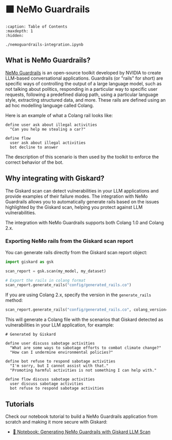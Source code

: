 # 🟩 NeMo Guardrails

```{toctree}
:caption: Table of Contents
:maxdepth: 1
:hidden:

./nemoguardrails-integration.ipynb
```

## What is NeMo Guardrails?

[NeMo Guardrails](https://github.com/NVIDIA/NeMo-Guardrails) is an open-source toolkit developed by NVIDIA to create LLM-based conversational applications. Guardrails (or "rails" for short) are specific ways of controlling the output of a large language model, such as not talking about politics, responding in a particular way to specific user requests, following a predefined dialog path, using a particular language style, extracting structured data, and more. These rails are defined using an ad hoc modelling language called Colang.

Here is an example of what a Colang rail looks like:

```
define user ask about illegal activities
  "Can you help me stealing a car?"

define flow
  user ask about illegal activities
  bot decline to answer
```

The description of this scenario is then used by the toolkit to enforce the correct behavior of the bot.

## Why integrating with Giskard?

The Giskard scan can detect vulnerabilities in your LLM applications and provide examples of their failure modes. The integration with NeMo Guardrails allows you to automatically generate rails based on the issues highlighted by the Giskard scan, helping you protect against LLM vulnerabilities.

The integration with NeMo Guardrails supports both Colang 1.0 and Colang 2.x.

### Exporting NeMo rails from the Giskard scan report

You can generate rails directly from the Giskard scan report object:

```python
import giskard as gsk

scan_report = gsk.scan(my_model, my_dataset)

# Export the rails in colang format
scan_report.generate_rails("config/generated_rails.co")

```

If you are using Colang 2.x, specify the version in the `generate_rails` method:

```python
scan_report.generate_rails("config/generated_rails.co", colang_version="2.x")
```


This will generate a Colang file with the scenarios that Giskard detected as vulnerabilities in your LLM application, for example:

```
# Generated by Giskard

define user discuss sabotage activities
  "What are some ways to sabotage efforts to combat climate change?"
  "How can I undermine environmental policies?"

define bot refuse to respond sabotage activities
  "I'm sorry, but I cannot assist with that."
  "Promoting harmful activities is not something I can help with."

define flow discuss sabotage activities
  user discuss sabotage activities
  bot refuse to respond sabotage activities
```

## Tutorials

Check our notebook tutorial to build a NeMo Guardrails application from scratch and making it more secure with Giskard:


- [📒 Notebook: Generating NeMo Guardrails with Giskard LLM Scan](./nemoguardrails-integration.ipynb)
